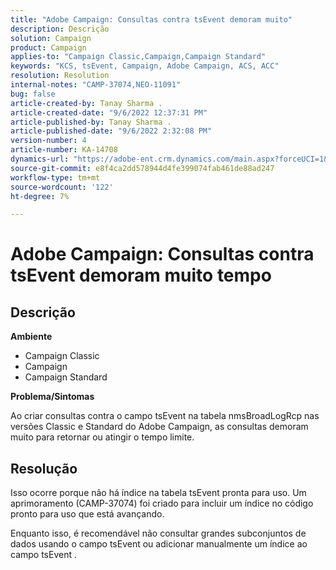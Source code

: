```yaml
---
title: "Adobe Campaign: Consultas contra tsEvent demoram muito"
description: Descrição
solution: Campaign
product: Campaign
applies-to: "Campaign Classic,Campaign,Campaign Standard"
keywords: "KCS, tsEvent, Campaign, Adobe Campaign, ACS, ACC"
resolution: Resolution
internal-notes: "CAMP-37074,NEO-11091"
bug: false
article-created-by: Tanay Sharma .
article-created-date: "9/6/2022 12:37:31 PM"
article-published-by: Tanay Sharma .
article-published-date: "9/6/2022 2:32:08 PM"
version-number: 4
article-number: KA-14708
dynamics-url: "https://adobe-ent.crm.dynamics.com/main.aspx?forceUCI=1&pagetype=entityrecord&etn=knowledgearticle&id=a03690ab-e02d-ed11-9db1-002248086735"
source-git-commit: e8f4ca2dd578944d4fe399074fab461de88ad247
workflow-type: tm+mt
source-wordcount: '122'
ht-degree: 7%

---
```


# Adobe Campaign: Consultas contra tsEvent demoram muito tempo

## Descrição


<b>Ambiente</b>

- Campaign Classic
- Campaign
- Campaign Standard




<b>Problema/Sintomas</b>

Ao criar consultas contra o campo tsEvent na tabela nmsBroadLogRcp nas versões Classic e Standard do Adobe Campaign, as consultas demoram muito para retornar ou atingir o tempo limite.


## Resolução


Isso ocorre porque não há índice na tabela tsEvent pronta para uso. Um aprimoramento (CAMP-37074) foi criado para incluir um índice no código pronto para uso que está avançando.

Enquanto isso, é recomendável não consultar grandes subconjuntos de dados usando o campo tsEvent ou adicionar manualmente um índice ao campo tsEvent .
